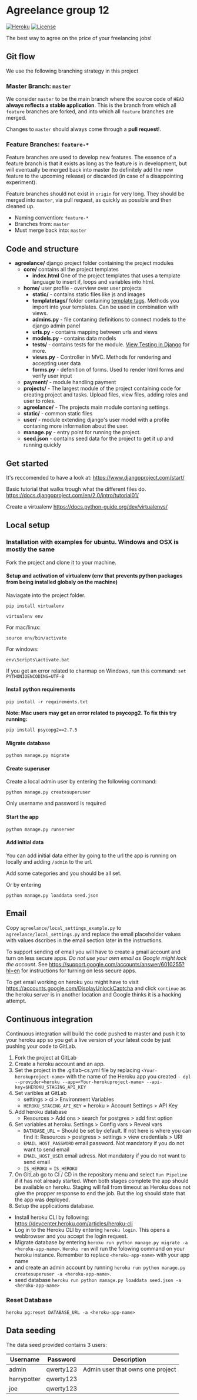 # Agreelance group 12
[![Heroku](https://pyheroku-badge.herokuapp.com/?app=agreelance-group12&style=flat-square)](https://agreelance-group12.herokuapp.com/)
[![License](http://img.shields.io/:license-mit-blue.svg?style=flat-square)](http://badges.mit-license.org)

The best way to agree on the price of your freelancing jobs!

## Git flow
We use the following branching strategy in this project
### Master Branch: `master`

We consider `master` to be the main branch where the source code of `HEAD` **always reflects a stable application**. This is the branch from which all `feature` branches are forked, and into which all `feature` branches are merged.

Changes to `master` should always come through a **pull request**!.

### Feature Branches: `feature-*`

Feature branches are used to develop new features. The essence of a feature branch is that it exists as long as the feature is in development, but will eventually be merged back into master (to definitely add the new feature to the upcoming release) or discarded (in case of a disappointing experiment).

Feature branches should not exist in `origin` for very long. They should be merged into `master`, via pull request, as quickly as possible and then cleaned up.

- Naming convention: `feature-*`
- Branches from: `master`
- Must merge back into: `master`

## Code and structure
- **agreelance/** django project folder containing the project modules
  - **core/** contains all the project templates
    - **index.html** One of the project templates that uses a template language to insert if, loops and variables into html.
  - **home/** user profile - overview over user projects
    - **static/** - contains static files like js and images
    - **templatetags/** folder containing [template tags](https://docs.djangoproject.com/en/2.1/ref/templates/builtins/). Methods you import into your templates. Can be used in combination with views.
    - **admins.py** - file contaning definitions to connect models to the django admin panel
    - **urls.py** - contains mapping between urls and views
    - **models.py** - contains data models
    - **tests/** - contains tests for the module. [View Testing in Django](https://docs.djangoproject.com/en/2.1/topics/testing/) for more.
    - **views.py** - Controller in MVC. Methods for rendering and accepting user data
    - **forms.py**  -  defenition of forms. Used to render html forms and verify user input
  - **payment/** - module handling payment
  - **projects/** - The largest module of the project containing code for creating project and tasks. Upload files, view files, adding roles and user to roles.
  - **agreelance/** - The projects main module contaning settings.
  - **static/** - common static files
  - **user/** - module extending django's user model with a profile contaning more information about the user.
  - **manage.py** - entry point for running the project.
  - **seed.json** - contains seed data for the project to get it up and running quickly

## Get started
It's reccomended to have a look at: https://www.djangoproject.com/start/

Basic tutorial that walks trough what the different files do.
https://docs.djangoproject.com/en/2.0/intro/tutorial01/

Create a virtualenv https://docs.python-guide.org/dev/virtualenvs/


## Local setup

### Installation with examples for ubuntu. Windows and OSX is mostly the same

Fork the project and clone it to your machine.

#### Setup and activation of virtualenv (env that prevents python packages from being installed globaly on the machine)
Naviagate into the project folder.

`pip install virtualenv`

`virtualenv env`

For mac/linux:

`source env/bin/activate`

For windows:

`env\Scripts\activate.bat`

If you get an error related to charmap on Windows, run this command:
`set PYTHONIOENCODING=UTF-8`


#### Install python requirements

`pip install -r requirements.txt`

**Note: Mac users may get an error related to psycopg2. To fix this try running:**

`pip install psycopg2==2.7.5`


#### Migrate database

`python manage.py migrate`


#### Create superuser

Create a local admin user by entering the following command:

`python manage.py createsuperuser`

Only username and password is required


#### Start the app

`python manage.py runserver`


#### Add initial data

You can add initial data either by going to the url the app is running on locally and adding `/admin` to the url.

Add some categories and you should be all set.

Or by entering 

`python manage.py loaddata seed.json`


## Email
Copy `agreelance/local_settings_example.py` to `agreelance/local_settings.py` and replace the email placeholder values with values dscribes in the email section later in the instructions.

To support sending of email you will have to create a gmail account and turn on less secure apps. *Do not use your own email as Google might lock the account*. See https://support.google.com/accounts/answer/6010255?hl=en for instructions for turning on less secure apps.

To get email working on heroku you might have to visit https://accounts.google.com/DisplayUnlockCaptcha and click `continue` as the heroku server is in another location and Google thinks it is a hacking attempt. 

## Continuous integration
Continuous integration will build the code pushed to master and push it to your heroku app so you get a live version of your latest code by just pushing your code to GitLab.

1. Fork the project at GitLab
2. Create a heroku account and an app.
3. Set the project in the .gitlab-cs.yml file by replacing `<Your-herokuproject-name>` with the name of the Heroku app you created
`- dpl --provider=heroku --app=<Your-herokuproject-name> --api-key=$HEROKU_STAGING_API_KEY`
4. Set varibles at GitLab
    * settings > ci > Environment Variables
    * `HEROKU_STAGING_API_KEY` = heroku > Account Settings > API Key
4. Add heroku database
   * Resources > Add ons > search for postgres > add first option
5. Set variables at heroku. Settings > Config vars > Reveal vars
   * `DATABASE_URL` = Should be set by default. If not here is where you can find it: Resources > postgress > settings > view credentials > URI
   * `EMAIL_HOST_PASSWORD` email password. Not mandatory if you do not want to send email
   * `EMAIL_HOST_USER` email adress. Not mandatory if you do not want to send email
   * `IS_HEROKU` = `IS_HEROKU`
6. On GitLab go to CI / CD in the repository menu and select `Run Pipeline` if it has not already started. When both stages complete the app should be available on heroku. Staging will fail from timeout as Heroku does not give the propper response to end the job. But the log should state that the app was deployed.
7. Setup the applications database.
  * Install heroku CLI by following: https://devcenter.heroku.com/articles/heroku-cli
  * Log in to the Heroku CLI by entering `heroku login`. This opens a webbrowser and you accept the login request.
  * Migrate database by entering
  `heroku run python manage.py migrate -a <heroku-app-name>`. `Heroku run` will run the folowing command on your heroku instance. Remember to replace `<heroku-app-name>` with your app name
  * and create an admin account by running
  `heroku run python manage.py createsuperuser -a <heroku-app-name>`.
  * seed database `heroku run python manage.py loaddata seed.json -a <heroku-app-name>`

### Reset Database
`heroku pg:reset DATABASE_URL -a <heroku-app-name>`

## Data seeding
The data seed provided contains 3 users:

Username | Password | Description
---|---|---
admin|qwerty123|Admin user that owns one project
harrypotter|qwerty123|
joe|qwerty123|
